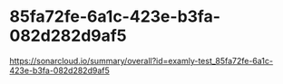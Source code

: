 # 85fa72fe-6a1c-423e-b3fa-082d282d9af5
https://sonarcloud.io/summary/overall?id=examly-test_85fa72fe-6a1c-423e-b3fa-082d282d9af5
